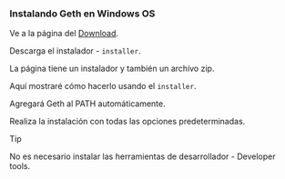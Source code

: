 ### Instalando Geth en Windows OS

Ve a la página del [Download](https://geth.ethereum.org/downloads/).

Descarga el instalador - `installer`. 

La página tiene un instalador y también un archivo zip.

Aquí mostraré cómo hacerlo usando el `installer`.

Agregará Geth al PATH automáticamente.

Realiza la instalación con todas las opciones predeterminadas.

> [!TIP]
> No es necesario instalar las herramientas de desarrollador - Developer tools.
